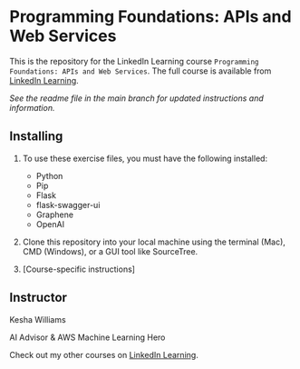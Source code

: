 # Programming Foundations: APIs and Web Services
This is the repository for the LinkedIn Learning course `Programming Foundations: APIs and Web Services`. The full course is available from [LinkedIn Learning][lil-course-url].

_See the readme file in the main branch for updated instructions and information._

## Installing
1. To use these exercise files, you must have the following installed:
	- Python
	- Pip
	- Flask
	- flask-swagger-ui
	- Graphene
	- OpenAI
	
2. Clone this repository into your local machine using the terminal (Mac), CMD (Windows), or a GUI tool like SourceTree.
3. [Course-specific instructions]

## Instructor

Kesha Williams

AI Advisor & AWS Machine Learning Hero

Check out my other courses on [LinkedIn Learning](https://www.linkedin.com/learning/instructors/kesha-williams).

[0]: # (Replace these placeholder URLs with actual course URLs)

[lil-course-url]: https://www.linkedin.com/learning/
[lil-thumbnail-url]: http://

